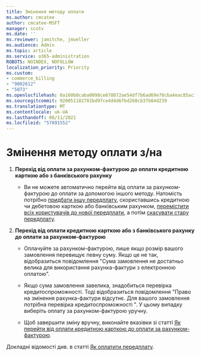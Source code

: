 ```yaml
---
title: Змінення методу оплати
ms.author: cmcatee
author: cmcatee-MSFT
manager: scotv
ms.date: ''
ms.reviewer: jamitche, jmueller
ms.audience: Admin
ms.topic: article
ms.service: o365-administration
ROBOTS: NOINDEX, NOFOLLOW
localization_priority: Priority
ms.custom:
- commerce_billing
- "9002612"
- "5073"
ms.openlocfilehash: 0a160b0caba0098ce678872ae54df7b6ad69e78cba4eac85ac15567f2e75a8c7
ms.sourcegitcommit: 920051182781bd97ce4d4d6fbd268cb37b84d239
ms.translationtype: MT
ms.contentlocale: uk-UA
ms.lasthandoff: 08/11/2021
ms.locfileid: "57891552"
---
```

# <a name="change-payment-method-fromto"></a>Змінення методу оплати з/на

1. **Перехід від оплати за рахунком-фактурою до оплати кредитною карткою або з банківського рахунку**

    - Ви не можете автоматично перейти від оплати за рахунком-фактурою до оплати за допомогою іншого методу. Натомість потрібно [придбати іншу передплату](https://docs.microsoft.com/microsoft-365/commerce/try-or-buy-microsoft-365#buy-a-different-subscription), скориставшись кредитною чи дебетовою карткою або банківським рахунком, [перемістити всіх користувачів до нової передплати](https://docs.microsoft.com/microsoft-365/commerce/subscriptions/move-users-different-subscription), а потім [скасувати стару передплату](https://docs.microsoft.com/microsoft-365/commerce/subscriptions/cancel-your-subscription).

2. **Перехід від оплати кредитною карткою або з банківського рахунку до оплати за рахунком-фактурою**

    - Оплачуйте за рахунком-фактурою, лише якщо розмір вашого замовлення перевищує певну суму. Якщо це не так, відобразиться повідомлення "Сума замовлення не достатньо велика для використання рахунка-фактури з електронною оплатою".

    - Якщо сума замовлення завелика, знадобиться перевірка кредитоспроможності. Тоді відобразиться повідомлення "Право на змінення рахунка-фактури відсутнє. Для вашого замовлення потрібна перевірка кредитоспроможності ". У цьому випадку виберіть оплату за рахунком-фактурою уручну.

    - Щоб завершити зміну вручну, виконайте вказівки зі статті [Як перейти від оплати кредитною карткою до оплати за рахунком-фактурою](how-do-i-change-from-credit-card-payments-to-invoice.md).

Докладні відомості див. в статті [Як оплатити передплату](https://docs.microsoft.com/microsoft-365/commerce/billing-and-payments/pay-for-your-subscription).
